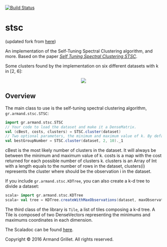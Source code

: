 [![Build Status](https://github.com/Sciss/stsc/workflows/Scala%20CI/badge.svg?branch=main)](https://github.com/Sciss/stsc/actions?query=workflow%3A%22Scala+CI%22)

# stsc

(updated fork from [here](https://github.com/armandgrillet/stsc))

An implementation of the Self-Tuning Spectral Clustering algorithm, and more. Based on the paper 
[*Self Tuning Spectral Clustering STSC*](http://www.vision.caltech.edu/lihi/Demos/SelfTuningClustering.html).

Some clusters found by the implementation on six different datasets with k in [2, 6]:

<p align="center">
<img src="results.png">
</p>

## Overview
The main class to use is the self-tuning spectral clustering algorithm, `gr.armand.stsc.STSC`:

````scala
import gr.armand.stsc.STSC
// Your code to load the dataset and make it a DenseMatrix.
val (cBest, costs, clusters) = STSC.cluster(dataset)
// Two optional parameters, the minimum and maximum value of k. By default: 2 and 6.
val bestGroupNumber = STSC.cluster(dataset, 2, 10)._1
````

cBest is the most likely number of clusters in the dataset. It will always be between the minimum and maximum 
value of k.
costs is a map with the cost returned for each possible number of clusters k.
clusters is an Array of Int with a length equals to the number of rows in the dataset, clusters(i) represents the 
cluster where should be the observation i in the dataset.

If you include `gr.armand.stsc.KDTree`, you can also create a k-d tree to divide a dataset:

````scala
scala> import gr.armand.stsc.KDTree
scala> val tree = KDTree.createWithMaxObservations(dataset, maxObservationsPerTile, tileBorderWidth)
````

The third class of the library is `Tile`, a list of tiles composing a k-d tree.
A Tile is composed of two DenseVectors representing the minimums and maximums coordinates in each dimension.

The Scaladoc can be found [here](https://armand.gr/stsc).

Copyright © 2016 Armand Grillet. All rights reserved.
